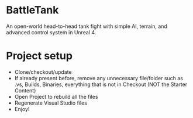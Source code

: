 # BattleTank
An open-world head-to-head tank fight with simple AI, terrain, and advanced control system in Unreal 4.

# Project setup
* Clone/checkout/update
* If already present before, remove any unnecessary file/folder such as .vs, Builds, Binaries, everything that is not in Checkout (NOT the Starter Content)
* Open Project to rebuild all the files
* Regenerate Visual Studio files
* Enjoy!

